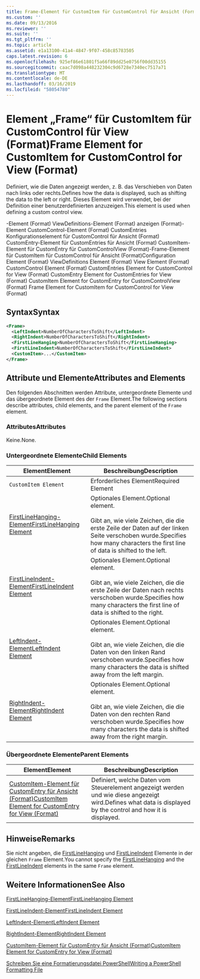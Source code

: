 ```yaml
---
title: Frame-Element für CustomItem für CustomControl für Ansicht (Format) | Microsoft-Dokumentation
ms.custom: ''
ms.date: 09/13/2016
ms.reviewer: ''
ms.suite: ''
ms.tgt_pltfrm: ''
ms.topic: article
ms.assetid: e1a13100-41a4-4847-9f07-458c85783505
caps.latest.revision: 6
ms.openlocfilehash: 925ef86e61801f5a66f89dd25e0756f00dd35155
ms.sourcegitcommit: caac7d098a448232304c9d6728e7340ec7517a71
ms.translationtype: MT
ms.contentlocale: de-DE
ms.lasthandoff: 03/16/2019
ms.locfileid: "58054780"
---
```

# <a name="frame-element-for-customitem-for-customcontrol-for-view-format"></a><span data-ttu-id="187e8-102">Element „Frame“ für CustomItem für CustomControl für View (Format)</span><span class="sxs-lookup"><span data-stu-id="187e8-102">Frame Element for CustomItem for CustomControl for View (Format)</span></span>

<span data-ttu-id="187e8-103">Definiert, wie die Daten angezeigt werden, z. B. das Verschieben von Daten nach links oder rechts.</span><span class="sxs-lookup"><span data-stu-id="187e8-103">Defines how the data is displayed, such as shifting the data to the left or right.</span></span> <span data-ttu-id="187e8-104">Dieses Element wird verwendet, bei der Definition einer benutzerdefinierten anzuzeigen.</span><span class="sxs-lookup"><span data-stu-id="187e8-104">This element is used when defining a custom control view.</span></span>

<span data-ttu-id="187e8-105">-Element (Format) ViewDefinitions-Element (Format) anzeigen (Format)-Element CustomControl-Element (Format) CustomEntries Konfigurationselement für CustomControl für Ansicht (Format) CustomEntry-Element für CustomEntries für Ansicht (Format) CustomItem-Element für CustomEntry für CustomControlView (Format)-Frame-Element für CustomItem für CustomControl für Ansicht (Format)</span><span class="sxs-lookup"><span data-stu-id="187e8-105">Configuration Element (Format) ViewDefinitions Element (Format) View Element (Format) CustomControl Element (Format) CustomEntries Element for CustomControl for View (Format) CustomEntry Element for CustomEntries for View (Format) CustomItem Element for CustomEntry for CustomControlView (Format) Frame Element for CustomItem for CustomControl for View (Format)</span></span>

## <a name="syntax"></a><span data-ttu-id="187e8-106">Syntax</span><span class="sxs-lookup"><span data-stu-id="187e8-106">Syntax</span></span>

```xml
<Frame>
  <LeftIndent>NumberOfCharactersToShift</LeftIndent>
  <RightIndent>NumberOfCharactersToShift</RightIndent>
  <FirstLineHanging>NumberOfCharactersToShift</FirstLineHanging>
  <FirstLineIndent>NumberOfCharactersToShift</FirstLineIndent>
  <CustomItem>...</CustomItem>
</Frame>
```

## <a name="attributes-and-elements"></a><span data-ttu-id="187e8-107">Attribute und Elemente</span><span class="sxs-lookup"><span data-stu-id="187e8-107">Attributes and Elements</span></span>

<span data-ttu-id="187e8-108">Den folgenden Abschnitten werden Attribute, untergeordnete Elemente und das übergeordnete Element des der `Frame` Element.</span><span class="sxs-lookup"><span data-stu-id="187e8-108">The following sections describe attributes, child elements, and the parent element of the `Frame` element.</span></span>

### <a name="attributes"></a><span data-ttu-id="187e8-109">Attributes</span><span class="sxs-lookup"><span data-stu-id="187e8-109">Attributes</span></span>

<span data-ttu-id="187e8-110">Keine.</span><span class="sxs-lookup"><span data-stu-id="187e8-110">None.</span></span>

### <a name="child-elements"></a><span data-ttu-id="187e8-111">Untergeordnete Elemente</span><span class="sxs-lookup"><span data-stu-id="187e8-111">Child Elements</span></span>

|<span data-ttu-id="187e8-112">Element</span><span class="sxs-lookup"><span data-stu-id="187e8-112">Element</span></span>|<span data-ttu-id="187e8-113">Beschreibung</span><span class="sxs-lookup"><span data-stu-id="187e8-113">Description</span></span>|
|-------------|-----------------|
|`CustomItem Element`|<span data-ttu-id="187e8-114">Erforderliches Element</span><span class="sxs-lookup"><span data-stu-id="187e8-114">Required Element</span></span>|
|[<span data-ttu-id="187e8-115">FirstLineHanging-Element</span><span class="sxs-lookup"><span data-stu-id="187e8-115">FirstLineHanging Element</span></span>](./firstlinehanging-element-for-frame-for-customcontrol-for-view-format.md)|<span data-ttu-id="187e8-116">Optionales Element.</span><span class="sxs-lookup"><span data-stu-id="187e8-116">Optional element.</span></span><br /><br /> <span data-ttu-id="187e8-117">Gibt an, wie viele Zeichen, die die erste Zeile der Daten auf der linken Seite verschoben wurde.</span><span class="sxs-lookup"><span data-stu-id="187e8-117">Specifies how many characters the first line of data is shifted to the left.</span></span>|
|[<span data-ttu-id="187e8-118">FirstLineIndent-Element</span><span class="sxs-lookup"><span data-stu-id="187e8-118">FirstLineIndent Element</span></span>](./firstlineindent-element-for-frame-for-customcontrol-for-view-format.md)|<span data-ttu-id="187e8-119">Optionales Element.</span><span class="sxs-lookup"><span data-stu-id="187e8-119">Optional element.</span></span><br /><br /> <span data-ttu-id="187e8-120">Gibt an, wie viele Zeichen, die die erste Zeile der Daten nach rechts verschoben wurde.</span><span class="sxs-lookup"><span data-stu-id="187e8-120">Specifies how many characters the first line of data is shifted to the right.</span></span>|
|[<span data-ttu-id="187e8-121">LeftIndent-Element</span><span class="sxs-lookup"><span data-stu-id="187e8-121">LeftIndent Element</span></span>](./leftindent-element-for-frame-for-customcontrol-for-view-format.md)|<span data-ttu-id="187e8-122">Optionales Element.</span><span class="sxs-lookup"><span data-stu-id="187e8-122">Optional element.</span></span><br /><br /> <span data-ttu-id="187e8-123">Gibt an, wie viele Zeichen, die die Daten von den linken Rand verschoben wurde.</span><span class="sxs-lookup"><span data-stu-id="187e8-123">Specifies how many characters the data is shifted away from the left margin.</span></span>|
|[<span data-ttu-id="187e8-124">RightIndent-Element</span><span class="sxs-lookup"><span data-stu-id="187e8-124">RightIndent Element</span></span>](./rightindent-element-for-frame-for-customcontrol-for-view-format.md)|<span data-ttu-id="187e8-125">Optionales Element.</span><span class="sxs-lookup"><span data-stu-id="187e8-125">Optional element.</span></span><br /><br /> <span data-ttu-id="187e8-126">Gibt an, wie viele Zeichen, die die Daten von den rechten Rand verschoben wurde.</span><span class="sxs-lookup"><span data-stu-id="187e8-126">Specifies how many characters the data is shifted away from the right margin.</span></span>|

### <a name="parent-elements"></a><span data-ttu-id="187e8-127">Übergeordnete Elemente</span><span class="sxs-lookup"><span data-stu-id="187e8-127">Parent Elements</span></span>

|<span data-ttu-id="187e8-128">Element</span><span class="sxs-lookup"><span data-stu-id="187e8-128">Element</span></span>|<span data-ttu-id="187e8-129">Beschreibung</span><span class="sxs-lookup"><span data-stu-id="187e8-129">Description</span></span>|
|-------------|-----------------|
|[<span data-ttu-id="187e8-130">CustomItem-Element für CustomEntry für Ansicht (Format)</span><span class="sxs-lookup"><span data-stu-id="187e8-130">CustomItem Element for CustomEntry for View (Format)</span></span>](./customitem-element-for-customentry-for-customcontrol-for-view-format.md)|<span data-ttu-id="187e8-131">Definiert, welche Daten vom Steuerelement angezeigt werden und wie diese angezeigt wird.</span><span class="sxs-lookup"><span data-stu-id="187e8-131">Defines what data is displayed by the control and how it is displayed.</span></span>|

## <a name="remarks"></a><span data-ttu-id="187e8-132">Hinweise</span><span class="sxs-lookup"><span data-stu-id="187e8-132">Remarks</span></span>

<span data-ttu-id="187e8-133">Sie nicht angeben, die [FirstLineHanging](./firstlinehanging-element-for-frame-for-customcontrol-for-view-format.md) und [FirstLineIndent](./firstlineindent-element-for-frame-for-customcontrol-for-view-format.md) Elemente in der gleichen `Frame` Element.</span><span class="sxs-lookup"><span data-stu-id="187e8-133">You cannot specify the [FirstLineHanging](./firstlinehanging-element-for-frame-for-customcontrol-for-view-format.md) and the [FirstLineIndent](./firstlineindent-element-for-frame-for-customcontrol-for-view-format.md) elements in the same `Frame` element.</span></span>

## <a name="see-also"></a><span data-ttu-id="187e8-134">Weitere Informationen</span><span class="sxs-lookup"><span data-stu-id="187e8-134">See Also</span></span>

[<span data-ttu-id="187e8-135">FirstLineHanging-Element</span><span class="sxs-lookup"><span data-stu-id="187e8-135">FirstLineHanging Element</span></span>](./firstlinehanging-element-for-frame-for-customcontrol-for-view-format.md)

[<span data-ttu-id="187e8-136">FirstLineIndent-Element</span><span class="sxs-lookup"><span data-stu-id="187e8-136">FirstLineIndent Element</span></span>](./firstlineindent-element-for-frame-for-customcontrol-for-view-format.md)

[<span data-ttu-id="187e8-137">LeftIndent-Element</span><span class="sxs-lookup"><span data-stu-id="187e8-137">LeftIndent Element</span></span>](./leftindent-element-for-frame-for-customcontrol-for-view-format.md)

[<span data-ttu-id="187e8-138">RightIndent-Element</span><span class="sxs-lookup"><span data-stu-id="187e8-138">RightIndent Element</span></span>](./rightindent-element-for-frame-for-customcontrol-for-view-format.md)

[<span data-ttu-id="187e8-139">CustomItem-Element für CustomEntry für Ansicht (Format)</span><span class="sxs-lookup"><span data-stu-id="187e8-139">CustomItem Element for CustomEntry for View (Format)</span></span>](./customitem-element-for-customentry-for-customcontrol-for-view-format.md)

[<span data-ttu-id="187e8-140">Schreiben Sie eine Formatierungsdatei PowerShell</span><span class="sxs-lookup"><span data-stu-id="187e8-140">Writing a PowerShell Formatting File</span></span>](./writing-a-powershell-formatting-file.md)
